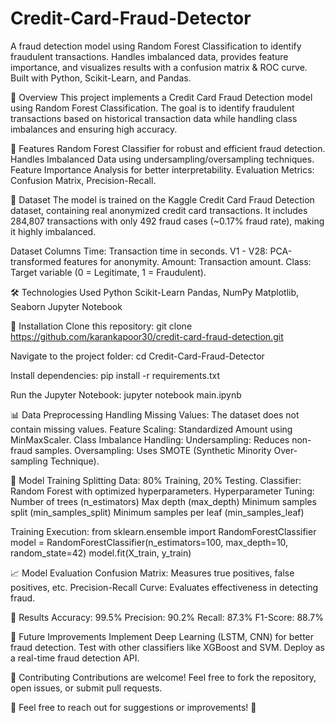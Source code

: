 # Credit-Card-Fraud-Detector
A fraud detection model using Random Forest Classification to identify fraudulent transactions. Handles imbalanced data, provides feature importance, and visualizes results with a confusion matrix &amp; ROC curve. Built with Python, Scikit-Learn, and Pandas.

📌 Overview
This project implements a Credit Card Fraud Detection model using Random Forest Classification. The goal is to identify fraudulent transactions based on historical transaction data while handling class imbalances and ensuring high accuracy.

🚀 Features
Random Forest Classifier for robust and efficient fraud detection.
Handles Imbalanced Data using undersampling/oversampling techniques.
Feature Importance Analysis for better interpretability.
Evaluation Metrics: Confusion Matrix, Precision-Recall.

📂 Dataset
The model is trained on the Kaggle Credit Card Fraud Detection dataset, containing real anonymized credit card transactions. It includes 284,807 transactions with only 492 fraud cases (~0.17% fraud rate), making it highly imbalanced.

Dataset Columns
Time: Transaction time in seconds.
V1 - V28: PCA-transformed features for anonymity.
Amount: Transaction amount.
Class: Target variable (0 = Legitimate, 1 = Fraudulent).

🛠 Technologies Used
Python
Scikit-Learn
Pandas, NumPy
Matplotlib, Seaborn
Jupyter Notebook

🔧 Installation
Clone this repository:
git clone https://github.com/karankapoor30/credit-card-fraud-detection.git

Navigate to the project folder:
cd Credit-Card-Fraud-Detector

Install dependencies:
pip install -r requirements.txt

Run the Jupyter Notebook:
jupyter notebook main.ipynb

📊 Data Preprocessing
Handling Missing Values: The dataset does not contain missing values.
Feature Scaling: Standardized Amount using MinMaxScaler.
Class Imbalance Handling:
Undersampling: Reduces non-fraud samples.
Oversampling: Uses SMOTE (Synthetic Minority Over-sampling Technique).

🤖 Model Training
Splitting Data: 80% Training, 20% Testing.
Classifier: Random Forest with optimized hyperparameters.
Hyperparameter Tuning:
Number of trees (n_estimators)
Max depth (max_depth)
Minimum samples split (min_samples_split)
Minimum samples per leaf (min_samples_leaf)

Training Execution:
from sklearn.ensemble import RandomForestClassifier
model = RandomForestClassifier(n_estimators=100, max_depth=10, random_state=42)
model.fit(X_train, y_train)

📈 Model Evaluation
Confusion Matrix: Measures true positives, false positives, etc.
Precision-Recall Curve: Evaluates effectiveness in detecting fraud.

📌 Results
Accuracy: 99.5%
Precision: 90.2%
Recall: 87.3%
F1-Score: 88.7%

📢 Future Improvements
Implement Deep Learning (LSTM, CNN) for better fraud detection.
Test with other classifiers like XGBoost and SVM.
Deploy as a real-time fraud detection API.

🤝 Contributing
Contributions are welcome! Feel free to fork the repository, open issues, or submit pull requests.


📌 Feel free to reach out for suggestions or improvements! 🚀
